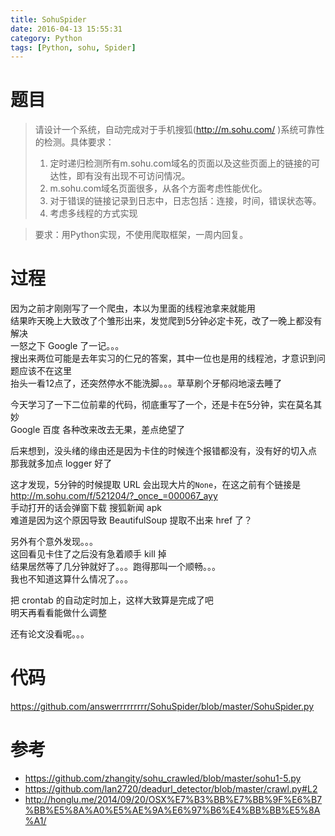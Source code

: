 ```yaml
---
title: SohuSpider
date: 2016-04-13 15:55:31
category: Python
tags: [Python, sohu, Spider]
---
```


# 题目

>请设计一个系统，自动完成对于手机搜狐(http://m.sohu.com/ )系统可靠性的检测。具体要求：  
>1. 定时递归检测所有m.sohu.com域名的页面以及这些页面上的链接的可达性，即有没有出现不可访问情况。  
>2. m.sohu.com域名页面很多，从各个方面考虑性能优化。  
>3. 对于错误的链接记录到日志中，日志包括：连接，时间，错误状态等。  
>4. 考虑多线程的方式实现  

>要求：用Python实现，不使用爬取框架，一周内回复。

# 过程

因为之前才刚刚写了一个爬虫，本以为里面的线程池拿来就能用   
结果昨天晚上大致改了个雏形出来，发觉爬到5分钟必定卡死，改了一晚上都没有解决   
一怒之下 Google 了一记。。。   
搜出来两位可能是去年实习的仁兄的答案，其中一位也是用的线程池，才意识到问题应该不在这里   
抬头一看12点了，还突然停水不能洗脚。。。草草刷个牙郁闷地滚去睡了

今天学习了一下二位前辈的代码，彻底重写了一个，还是卡在5分钟，实在莫名其妙   
Google 百度 各种改来改去无果，差点绝望了   

后来想到，没头绪的缘由还是因为卡住的时候连个报错都没有，没有好的切入点   
那我就多加点 logger 好了

这才发现，5分钟的时候提取 URL 会出现大片的`None`，在这之前有个链接是 http://m.sohu.com/f/521204/?_once_=000067_ayy    
手动打开的话会弹窗下载 搜狐新闻 apk   
难道是因为这个原因导致 BeautifulSoup 提取不出来 href 了？

另外有个意外发现。。。   
这回看见卡住了之后没有急着顺手 kill 掉   
结果居然等了几分钟就好了。。。跑得那叫一个顺畅。。。   
我也不知道这算什么情况了。。。   

把 crontab 的自动定时加上，这样大致算是完成了吧   
明天再看看能做什么调整

还有论文没看呢。。。

# 代码

https://github.com/answerrrrrrrrr/SohuSpider/blob/master/SohuSpider.py

# 参考

- https://github.com/zhangity/sohu_crawled/blob/master/sohu1-5.py
- https://github.com/lan2720/deadurl_detector/blob/master/crawl.py#L2
- http://honglu.me/2014/09/20/OSX%E7%B3%BB%E7%BB%9F%E6%B7%BB%E5%8A%A0%E5%AE%9A%E6%97%B6%E4%BB%BB%E5%8A%A1/